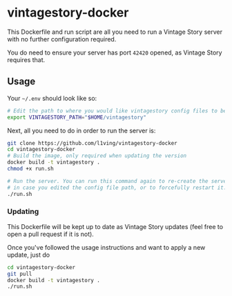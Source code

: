 # vintagestory-docker

This Dockerfile and run script are all you need to run a Vintage Story server with no further configuration required.

You do need to ensure your server has port `42420` opened, as Vintage Story requires that.

## Usage

Your `~/.env` should look like so: 

```bash
# Edit the path to where you would like vintagestory config files to be saved
export VINTAGESTORY_PATH="$HOME/vintagestory"
```

Next, all you need to do in order to run the server is:

```bash
git clone https://github.com/l1ving/vintagestory-docker
cd vintagestory-docker
# Build the image, only required when updating the version
docker build -t vintagestory .
chmod +x run.sh

# Run the server. You can run this command again to re-create the server
# in case you edited the config file path, or to forcefully restart it.
./run.sh
```

### Updating

This Dockerfile will be kept up to date as Vintage Story updates (feel free to open a pull request if it is not).

Once you've followed the usage instructions and want to apply a new update, just do

```bash
cd vintagestory-docker
git pull
docker build -t vintagestory .
./run.sh
```
